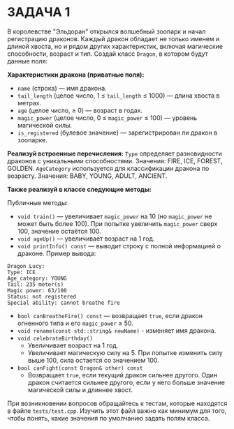 # ЗАДАЧА 1

В королевстве "Эльдоран" открылся волшебный зоопарк и начал регистрацию драконов. Каждый дракон обладает не только именем и длиной хвоста, но и рядом других характеристик, включая магические способности, возраст и тип.
Создай класс `Dragon`, в котором будут данные поля:

__Характеристики дракона (приватные поля):__
- `name` (строка) — имя дракона.
- `tail_length` (целое число, 1 ≤ `tail_length` ≤ 1000) — длина хвоста в метрах.
- `age` (целое число, ≥ 0) — возраст в годах.
- `magic_power` (целое число, 0 ≤ `magic_power` ≤ 100) — уровень магической силы.
- `is_registered` (булевое значение) — зарегистрирован ли дракон в зоопарке.

__Реализуй встроенные перечисления:__
`Type` определяет разновидности драконов с уникальными способностями. Значения:  FIRE, ICE, FOREST, GOLDEN.
`AgeCategory` используется для классификации дракона по возрасту. Значения: ВАВY, YOUNG, ADULT, ANCIENT.

__Также реализуй в классе следующие методы:__

Публичные методы:

- `void train()` — увеличивает `magic_power` на 10 (но `magic_power` не может быть более 100). При попытке увеличить `magic_power` сверх 100, значение остаётся 100.
- `void ageUp()` — увеличивает возраст на 1 год.
- `void printInfo() const` — выводит строку с полной информацией о драконе.
Пример вывода:
``` text
Dragon Lucy:
Type: ICE
Age_category: YOUNG
Tail: 235 meter(s)
Magic power: 63/100
Status: not registered
Special ability: cannot breathe fire
```
- `bool canBreatheFire() const` — возвращает `true`, если дракон огненного типа и его `magic_power` ≥ 50.
- `void rename(const std::string& newName)` - изменяет имя дракона.
- `void celebrateBirthday()`
  - Увеличивает возраст на 1 год.
  - Увеличивает магическую силу на 5. При попытке изменить силу выше 100, сила остается со значением 100.
- `bool canFight(const Dragon& other) const`
  - Возвращает `true`, если текущий дракон сильнее другого. Один дракон считается сильнее другого, если у него больше значение магической силы и длиннее хвост.

При возникновении вопросов обращайтесь к тестам, которые находятся в файле `tests/test.cpp`. Изучить этот файл важно как минимум для того, чтобы понять, какие значения по умолчанию задать полям класса.

